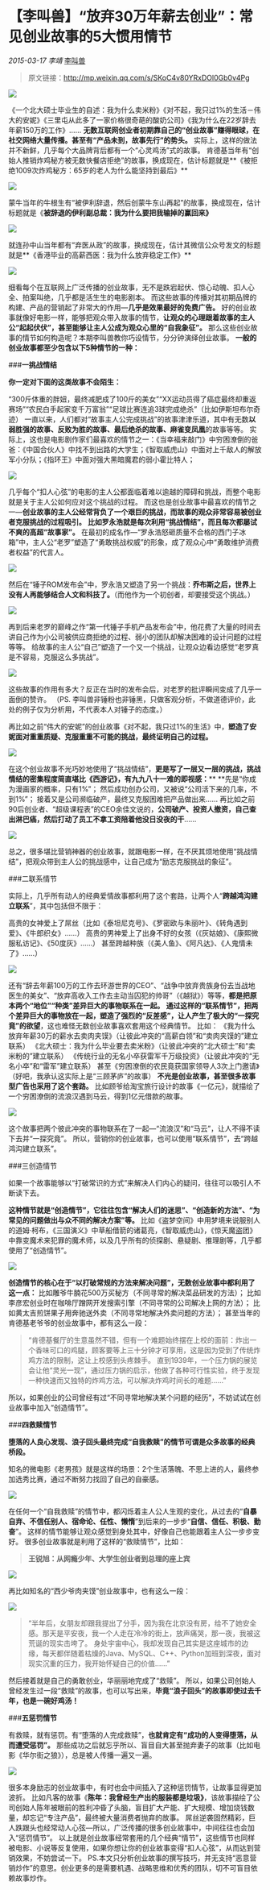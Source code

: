 # 【李叫兽】“放弃30万年薪去创业”：常见创业故事的5大惯用情节
*2015-03-17* *李靖* [李叫兽](https://mp.weixin.qq.com/s?__biz=MzA5NTMxOTczOA==&mid=203723600&idx=1&sn=a99b0a030a0ea6379e02228f23dfcf5d&scene=21&key=1a602d525bf2cc7ae0e509bb71fe2c59534f87594da5b8117257f60872e1b499dadc0a6ffbe633374ab178732023d950d0bbaff3f639585a492f6861a635c36f72356ebfa68d48ad53d96bc884e1f49c&ascene=7&uin=MTc4OTM3ODkzOA%3D%3D&devicetype=Windows+7&version=6203005d&pass_ticket=V5w3mkkLQcmNI8VtqJK0C1erJipHSMkFDXxkSrQt9dQbXsQ8haTP3Q1NJmbFLNhV&winzoom=1##)

> 原文链接：http://mp.weixin.qq.com/s/SKoC4v80YRxDOl0Gb0v4Pg

![](./_image/2017-02-13-13-48-00.jpg)


《一个北大硕士毕业生的自述：我为什么卖米粉》《对不起，我只过1%的生活－伟大的安妮》《三里屯从此多了一家价格很奇葩的酸奶公司》《我为什么在22岁辞去年薪150万的工作》……
**无数互联网创业者初期靠自己的“创业故事”赚得眼球，在社交网络大量传播。甚至有“产品未到，故事先行”的势头。**
实际上，这样的做法并不新鲜，几乎每个大品牌背后都有一个“心灵鸡汤”式的故事。
肯德基当年有“创始人推销炸鸡秘方被无数快餐店拒绝”的故事，换成现在，估计标题就是**《被拒绝1009次炸鸡秘方：65岁的老人为什么能坚持到最后》**

![](./_image/2017-02-13-13-48-09.jpg)

蒙牛当年的牛根生有“被伊利辞退，然后创蒙牛东山再起”的故事，换成现在，估计标题就是《**被辞退的伊利副总裁：我为什么要把我输掉的赢回来》**

![](./_image/2017-02-13-13-48-17.jpg)

就连孙中山当年都有“弃医从政”的故事，换成现在，估计其微信公众号发文的标题就是**《香港毕业的高薪西医：我为什么放弃稳定工作》**

![](./_image/2017-02-13-13-48-24.jpg)

细看每个在互联网上广泛传播的创业故事，无不是跌宕起伏、惊心动魄、扣人心全、拍案叫绝，几乎都是活生生的电影剧本。
而这些故事的传播对其初期品牌的构建、产品的营销起了非常大的作用—**几乎是效果最好的免费广告。**
好的创业故事就像好电影一样，能够把观众带入故事的情节，**让观众的心理跟着故事的主人公“起起伏伏”，甚至能够让主人公成为观众心里的“自我象征”。**
那么这些创业故事的情节如何构造呢？本期李叫兽教你巧设情节，分分钟演绎创业故事。
**一般的创业故事都至少包含以下5种情节的一种：**

###**一挑战情结**


**你一定对下面的这类故事不会陌生：**

“300斤体重的胖妞，最终减肥成了100斤的美女”“XX运动员得了癌症最终却重返赛场”“农民白手起家变千万富翁”“足球比赛连追3球完成绝杀”（比如伊斯坦布尔奇迹）
一直以来，人们都对“故事主人公完成挑战”的故事津津乐道，其中有无数**以弱胜强的故事、反败为胜的故事、最后绝杀的故事、麻雀变凤凰**的故事等等。
实际上，这也是电影剧作家们最喜欢的情节之一：《当幸福来敲门》中穷困潦倒的爸爸：《中国合伙人》中找不到出路的大学生；《智取威虎山》中面对上千敌人的解放军小分队；《指环王》中面对强大黑暗魔君的弱小霍比特人；


![](./_image/2017-02-13-13-48-34.jpg)


几乎每个“扣人心弦”的电影的主人公都面临着难以逾越的障碍和挑战，而整个电影就是关于主人公如何应对这个挑战的过程。
而这也是创业故事中最喜欢的情节之一—**创业故事的主人公经常背负了一个艰巨的挑战，而故事的观众非常容易被创业者克服挑战的过程吸引。**
**比如罗永浩就是每次利用“挑战情结”，而且每次都屡试不爽的高超“故事家”。**
在最初的成名作—“罗永浩怒砸质量不合格的西门子冰箱”中，主人公“老罗”塑造了“勇敢挑战权威”的形象，成了观众心中“勇敢维护消费者权益”的代言人。


![](./_image/2017-02-13-13-48-42.jpg)

然后在“锤子ROM发布会”中，罗永浩又塑造了另一个挑战：**乔布斯之后，世界上没有人再能够结合人文和科技了。**（而他作为一个初创者，却要接受这个挑战。）


![](./_image/2017-02-13-13-48-50.jpg)

再到后来老罗的巅峰之作“第一代锤子手机产品发布会”中，他花费了大量的时间去讲自己作为小公司被供应商拒绝的过程、弱小的团队却解决困难的设计问题的过程等等。
给故事的主人公“自己”塑造了一个又一个挑战，让观众边看边感觉“老罗真是不容易，克服这么多挑战”。


![](./_image/2017-02-13-13-49-13.jpg)

这些故事的作用有多大？反正在当时的发布会后，对老罗的批评瞬间变成了几乎一面倒的赞许。
（PS. 李叫兽非锤粉也非锤黑，只做客观分析，不做道德评价，此处的例子仅为分析用，不代表本人对锤子的态度。）

再比如之前“伟大的安妮”的创业故事《对不起，我只过1%的生活》中，**塑造了安妮面对重重质疑、克服重重不可能的挑战，最终证明自己的过程。**

![](./_image/2017-02-13-13-49-24.jpg)

在这个创业故事不光巧妙地使用了“挑战情结”，**更是写了一层又一层的挑战，挑战情结的密集程度简直堪比《西游记》，有九九八十一难的即视感：****
**先是“你成为漫画家的概率，只有1%”；
然后成功创办公司，又被说“公司活下来的几率，不到1%”；
接着又是公司濒临破产，最终又克服困难把产品做出来……
再比如之前90后创业者、“超级课程表”的CEO余佳文说的，**公司破产、投资人撤资，自己查出淋巴癌，然后打动了员工不拿工资陪着他没日没夜的干**……


![](./_image/2017-02-13-13-49-33.jpg)

总之，很多堪比营销神器的创业故事，就跟电影一样，在不厌其烦地使用“挑战情结”，把观众带到主人公的挑战感中，让自己成为“励志克服挑战的象征”。

###二联系情节

实际上，几乎所有动人的经典爱情故事都利用了这个套路，让两个人“**跨越鸿沟建立联系**”，其中包括但不限于：

高贵的女神爱上了屌丝（比如《泰坦尼克号》、《罗密欧与朱丽叶》、《转角遇到爱》、《牛郎织女》……）
高贵的男神爱上了出身不好的女孩（《灰姑娘》、《康熙微服私访记》、《50度灰》……）
甚至跨越种族（《美人鱼》、《阿凡达》、《人鬼情未了》……）


![](./_image/2017-02-13-13-49-43.jpg)

还有“辞去年薪100万的工作去环游世界的CEO”、“战争中放弃贵族身份去当战地医生的美女”、“放弃高收入工作去主动当囚犯的帅哥”（《越狱》）等等，**都是把原本两个“地位”“种类”差异巨大的事物联系在一起。**
**通过这样的“联系情节”，把两个差异巨大的事物放在一起，塑造了强烈的“反差感”，让人产生了极大的“一探究竟”的欲望**，这也难怪无数创业故事喜欢套用这个经典情节。
比如：
《我为什么放弃年薪30万的薪水去卖肉夹馍》（让彼此冲突的“高薪白领”和“卖肉夹馍的”建立联系）
《北大硕士：我为什么毕业要去卖米粉》（让彼此冲突的“北大硕士”和“卖米粉的”建立联系）
《传统行业的无名小卒获雷军千万级投资》（让彼此冲突的“无名小卒”和“雷军”建立联系）
甚至《穷困潦倒的农民竟获国家领导人3次上门邀请》（好吧，我承认这实际上是“三顾茅庐”的故事）
**不光是创业故事，甚至很多故事型广告也采用了这个套路。**
比如顾爷给淘宝旅行设计的故事《一亿元》，就描绘了一个穷困潦倒的流浪汉遇到马云，得到1亿元借款的故事。


![](./_image/2017-02-13-13-49-53.jpg)

这个故事把两个彼此冲突的事物联系在了一起—“流浪汉”和“马云”，让人不得不读下去并“一探究竟”。
所以，营销你的创业故事，也可以使用“联系情节”，去“跨越鸿沟建立联系”。

###三创造情节

如果一个故事能够以“打破常识的方式”来解决人们内心的疑问，往往可以吸引人不断读下去。

**这种情节就是“创造情节”，它往往包含“解决人们的迷思”、“创造新的方法”、“为常见的问题做出与众不同的解决方案”等。**
比如《盗梦空间》中用梦境来说服别人的道姆·柯布，《三国演义》中草船借箭的诸葛亮，《智取威虎山》，《惊天魔盗团》中靠变魔术来犯罪的魔术师，以及几乎所有的侦探剧、悬疑剧、推理剧等，几乎都使用了“创造情节”。

![](./_image/2017-02-13-13-50-01.jpg)

**创造情节的核心在于“以打破常规的方法来解决问题”，无数创业故事中都利用了这一点：**
比如雕爷牛腩花500万买秘方（不同寻常的解决菜品研发的方法）；
比如李彦宏创业时在咖啡厅蹭网开发搜索引擎（不同寻常的公司解决上网的方法）；
比如黄太吉煎饼果子用奔驰送外卖（不同寻常地解决外卖问题的方法）；
甚至当年的肯德基老爷爷的创业故事中，都有这么一段：

> “肯德基餐厅的生意虽然不错，但有一个难题始终摆在上校的面前：炸出一个香味可口的鸡腿，顾客要等上三十分钟才可享用，这是因为受到了传统炸鸡方法的限制，这让上校感到头疼棘手。
> 直到1939年，一个压力锅的展览会让他“灵光一现”，通过压力锅的启示，他做了各种可行性实验，终于发现一种快速而又独特的炸鸡方法，可以解决炸鸡时间长的难题……”

所以，如果创业的公司曾经有过“不同寻常地解决某个问题的经历”，不妨试试在创业故事中加入“创造情节”。

###**四救赎情节**


**堕落的人良心发现、浪子回头最终完成“自我救赎”的情节可谓是众多故事的经典桥段。**

知名的微电影《老男孩》就是这样的场景：2个生活落魄、不思上进的人，最终参加选秀比赛，通过不断努力找回了自己的自豪感。


![](./_image/2017-02-13-13-50-13.jpg)

在任何一个“自我救赎”的情节中，都闪烁着主人公人生观的变化，从过去的“**自暴自弃、不信任别人、宿命论、任性、懒惰**”到后来的一步步“**自信、信任、积极、勤奋**”。
这样的情节能够让观众感觉到身处其中，好像自己也能跟着主人公一步步变好。
很多创业故事就是利用了这样的“救赎情节”，比如：

> **王锐旭：从网瘾少年、大学生创业者到总理的座上宾**

![](./_image/2017-02-13-13-50-25.jpg)

再比如知名的“西少爷肉夹馍”创业故事中，也有这么一段：


![](./_image/2017-02-13-13-50-33.jpg)

> “半年后，女朋友却跟我提出了分手，因为我在北京没有房，给不了她安全感。那天是平安夜，我一个人走在冷冷的街上，放声痛哭，那一夜，我被这荒诞的现实击垮了。
> 身处宇宙中心，我却发现自己其实是这座城市的边缘，每天都伴随着枯燥的Java、MySQL、C++、Python加班到深夜，面对现实沉重的压力，我开始怀疑自己的价值……”

然后接着就是自己的勇敢创业，华丽丽地完成了“救赎”。
所以，如果公司创始人曾经发生过一段“救赎”的故事，也可以写出来，**毕竟“浪子回头”的故事即使过去千年，也是一碗好鸡汤！**

###**五惩罚情节**

有救赎，就有惩罚。有“堕落的人完成救赎”，**也就肯定有“成功的人变得堕落，从而遭受惩罚”。**
那些成功之后就忘乎所以、盲目自大甚至抛弃妻子的故事（比如电影《华尔街之狼》），总是被人传播一遍又一遍。

![](./_image/2017-02-13-13-50-43.jpg)

很多本身励志的创业故事中，有时也会中间插入了这种惩罚情节，让故事显得更加波折。
比如凡客的故事《**陈年：我曾经生产出的服装都是垃圾》**，该故事描绘了公司创始人陈年被眼前的胜利冲昏了头脑，盲目扩大产能、扩大规模、增加烧钱数量，却忘记“专注产品”，最终被大量消费者抛弃的故事。
屌丝逆袭固然精彩，巨人跌跟头也经常动人心弦—所以，广泛传播的很多创业故事中，中间往往也会加入“惩罚情节”。
以上就是创业故事经常套用的几个经典“情节”，这些情节也同样被电影、小说等反复使用，如果你想让你的创业故事变得“扣人心弦”，从而达到营销效果，不妨尝试一下。
PS.本文只分析创业故事的撰写技巧，并无支持“恶意营销炒作”的意思。创业更多的是需要机遇、战略思维和优秀的团队，切不可盲目依赖故事炒作。
